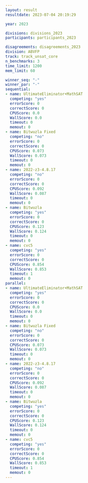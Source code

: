 ```yaml
---
layout: result
resultdate: 2023-07-04 20:19:29

year: 2023

divisions: divisions_2023
participants: participants_2023

disagreements: disagreements_2023
division: ABVFP
track: track_unsat_core
n_benchmarks: 3
time_limit: 1200
mem_limit: 60

winner_seq: "-"
winner_par: "-"
sequential:
- name: UltimateEliminator+MathSAT
  competing: "yes"
  errorScore: 0
  correctScore: 0
  CPUScore: 0.0
  WallScore: 0.0
  timeout: 0
  memout: 0
- name: Bitwuzla Fixed
  competing: "no"
  errorScore: 0
  correctScore: 0
  CPUScore: 0.073
  WallScore: 0.073
  timeout: 0
  memout: 0
- name: 2022-z3-4.8.17
  competing: "no"
  errorScore: 0
  correctScore: 0
  CPUScore: 0.092
  WallScore: 0.087
  timeout: 0
  memout: 0
- name: Bitwuzla
  competing: "yes"
  errorScore: 0
  correctScore: 0
  CPUScore: 0.123
  WallScore: 0.124
  timeout: 0
  memout: 0
- name: cvc5
  competing: "yes"
  errorScore: 0
  correctScore: 0
  CPUScore: 0.854
  WallScore: 0.853
  timeout: 1
  memout: 0
parallel:
- name: UltimateEliminator+MathSAT
  competing: "yes"
  errorScore: 0
  correctScore: 0
  CPUScore: 0.0
  WallScore: 0.0
  timeout: 0
  memout: 0
- name: Bitwuzla Fixed
  competing: "no"
  errorScore: 0
  correctScore: 0
  CPUScore: 0.073
  WallScore: 0.073
  timeout: 0
  memout: 0
- name: 2022-z3-4.8.17
  competing: "no"
  errorScore: 0
  correctScore: 0
  CPUScore: 0.092
  WallScore: 0.087
  timeout: 0
  memout: 0
- name: Bitwuzla
  competing: "yes"
  errorScore: 0
  correctScore: 0
  CPUScore: 0.123
  WallScore: 0.124
  timeout: 0
  memout: 0
- name: cvc5
  competing: "yes"
  errorScore: 0
  correctScore: 0
  CPUScore: 0.854
  WallScore: 0.853
  timeout: 1
  memout: 0
---
```


